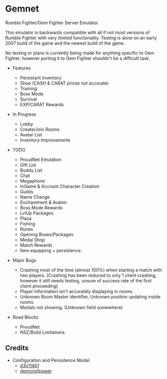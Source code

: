 # Gemnet
Rumble Fighter/Gem Fighter Server Emulator.

This emulator is backwards compatible with all if not most versions of Rumble Fighter with very limited functionality.
Testing is done on an early 2007 build of the game and the newest build of the game.

No testing or plans is currently being made for anything specific to Gem Fighter, however porting it to Gem Fighter shouldn't be a difficult task.

- Features
    * Persistant Inventory
    * Shop (CASH & CARAT prices not accurate)
    * Training
    * Boss Mode
    * Survival
    * EXP/CARAT Rewards

- In Progress
    * Lobby
    * Create/Join Rooms
    * Avatar List
    * Inventory Improvements

- TODO
    * ProudNet Emulation
    * Gift List
    * Buddy List
    * Chat
    * Megaphone
    * InGame & Account Character Creation
    * Guilds
    * Name Change
    * Enchantment & Avalon
    * Boss Mode Rewards
    * LvlUp Packages
    * Plaza
    * Fishing
    * Runes
    * Opening Boxes/Packages
    * Medal Shop
    * Match Rewards
    * Item equipping + persistence.
 
- Major Bugs
    * Crashing most of the time (almost 100%) when starting a match with two players. [Crashing has been reduced to only 1 client crashing, however it still needs testing, unsure of success rate of the first client proceeding]
    * Player Information isn't accurately displaying in rooms.
    * Unknown Room Master identifier, Unknown position updating inside rooms.
    * Medals not showing. (Unknown field somewhere)
 
- Road Blocks
   * ProudNet
   * NSZ/Build Limitations.


## Credits
  - Configuration and Persistence Model
    * [d3v11401](https://github.com/d3v1l401)
    * [demonofpower](https://github.com/demonofpower)
